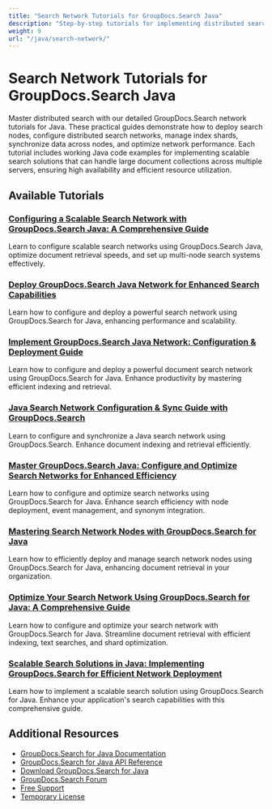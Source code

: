 ```yaml
---
title: "Search Network Tutorials for GroupDocs.Search Java"
description: "Step-by-step tutorials for implementing distributed search networks, managing shards, and configuring search nodes with GroupDocs.Search for Java."
weight: 9
url: "/java/search-network/"
---
```


# Search Network Tutorials for GroupDocs.Search Java

Master distributed search with our detailed GroupDocs.Search network tutorials for Java. These practical guides demonstrate how to deploy search nodes, configure distributed search networks, manage index shards, synchronize data across nodes, and optimize network performance. Each tutorial includes working Java code examples for implementing scalable search solutions that can handle large document collections across multiple servers, ensuring high availability and efficient resource utilization.

## Available Tutorials

### [Configuring a Scalable Search Network with GroupDocs.Search Java&#58; A Comprehensive Guide](./scalable-search-network-groupdocs-java/)
Learn to configure scalable search networks using GroupDocs.Search Java, optimize document retrieval speeds, and set up multi-node search systems effectively.

### [Deploy GroupDocs.Search Java Network for Enhanced Search Capabilities](./deploy-groupdocs-search-java-network/)
Learn how to configure and deploy a powerful search network using GroupDocs.Search for Java, enhancing performance and scalability.

### [Implement GroupDocs.Search Java Network&#58; Configuration & Deployment Guide](./implement-groupdocs-search-java-network-configuration-deployment/)
Learn how to configure and deploy a powerful document search network using GroupDocs.Search for Java. Enhance productivity by mastering efficient indexing and retrieval.

### [Java Search Network Configuration & Sync Guide with GroupDocs.Search](./java-groupdocs-search-configuration-sync-guide/)
Learn to configure and synchronize a Java search network using GroupDocs.Search. Enhance document indexing and retrieval efficiently.

### [Master GroupDocs.Search Java&#58; Configure and Optimize Search Networks for Enhanced Efficiency](./configuring-groupdocs-search-java-optimize-networks/)
Learn how to configure and optimize search networks using GroupDocs.Search for Java. Enhance search efficiency with node deployment, event management, and synonym integration.

### [Mastering Search Network Nodes with GroupDocs.Search for Java](./master-groupdocs-search-java-network-nodes/)
Learn how to efficiently deploy and manage search network nodes using GroupDocs.Search for Java, enhancing document retrieval in your organization.

### [Optimize Your Search Network Using GroupDocs.Search for Java&#58; A Comprehensive Guide](./optimize-search-network-groupdocs-java/)
Learn how to configure and optimize your search network with GroupDocs.Search for Java. Streamline document retrieval with efficient indexing, text searches, and shard optimization.

### [Scalable Search Solutions in Java&#58; Implementing GroupDocs.Search for Efficient Network Deployment](./scalable-search-groupdocs-java/)
Learn how to implement a scalable search solution using GroupDocs.Search for Java. Enhance your application's search capabilities with this comprehensive guide.

## Additional Resources

- [GroupDocs.Search for Java Documentation](https://docs.groupdocs.com/search/java/)
- [GroupDocs.Search for Java API Reference](https://reference.groupdocs.com/search/java/)
- [Download GroupDocs.Search for Java](https://releases.groupdocs.com/search/java/)
- [GroupDocs.Search Forum](https://forum.groupdocs.com/c/search)
- [Free Support](https://forum.groupdocs.com/)
- [Temporary License](https://purchase.groupdocs.com/temporary-license/)
